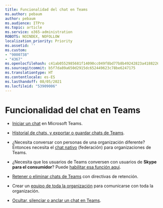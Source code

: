 ```yaml
---
title: Funcionalidad del chat en Teams
ms.author: pebaum
author: pebaum
ms.audience: ITPro
ms.topic: article
ms.service: o365-administration
ROBOTS: NOINDEX, NOFOLLOW
localization_priority: Priority
ms.assetid: ''
ms.custom:
- "9000738"
- "4367"
ms.openlocfilehash: c41ab0552985681f14090cc049f8bd77b8b49242823a418822674cd21dea0f77
ms.sourcegitcommit: b5f7da89a650d2915dc652449623c78be6247175
ms.translationtype: HT
ms.contentlocale: es-ES
ms.lasthandoff: 08/05/2021
ms.locfileid: "53909006"
---
```

# <a name="teams-chat-functionality"></a>Funcionalidad del chat en Teams

- [Iniciar un chat](https://support.office.com/article/start-a-chat-in-teams-0c71b32b-c050-4930-a887-5afbe742b3d8) en Microsoft Teams.

- [Historial de chats, y exportar o guardar chats de Teams](https://docs.microsoft.com/alchemyinsights/chat-history-in-microsoft-teams).

- ¿Necesita conversar con personas de una organización diferente? Entonces necesita el [chat nativo](https://docs.microsoft.com/microsoftteams/native-chat-for-external-users) (federación) para organizaciones de Teams.

- ¿Necesita que los usuarios de Teams conversen con usuarios de **Skype para el consumidor**? Puede [habilitar esa función aqui](https://docs.microsoft.com/microsoftteams/manage-external-access#step-1---enable-your-organization-to-communicate-with-another-teams-organization). 

- [Retener o eliminar chats de Teams](https://docs.microsoft.com/microsoftteams/retention-policies) con directivas de retención.

- Crear un [equipo de toda la organización](https://docs.microsoft.com/microsoftteams/create-an-org-wide-team) para comunicarse con toda la organización.

- [Ocultar, silenciar o anclar un chat en Teams](https://support.office.com/article/hide-mute-or-pin-a-chat-in-teams-9aee02ef-713d-495b-8a73-9762d8e4b066).
